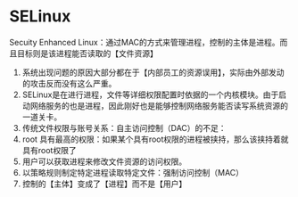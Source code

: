 # SELinux
Secuity Enhanced Linux：通过MAC的方式来管理进程，控制的主体是进程。而且目标则是该进程能否读取的【文件资源】
1. 系统出现问题的原因大部分都在于【内部员工的资源误用】，实际由外部发动的攻击反而没有这么严重。
2. SELinux是在进行进程，文件等详细权限配置时依据的一个内核模块。由于启动网络服务的也是进程，因此刚好也是能够控制网络服务能否读写系统资源的一道关卡。
3. 传统文件权限与账号关系：自主访问控制（DAC）的不足：  
  1. root 具有最高的权限：如果某个具有root权限的进程被挟持，那么该挟持着就具有root权限了  
  2. 用户可以获取进程来修改文件资源的访问权限。  
4. 以策略规则制定特定进程读取特定文件：强制访问控制（MAC）
  1. 控制的【主体】变成了【进程】而不是【用户】
